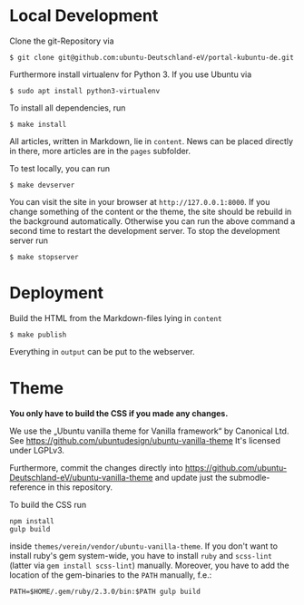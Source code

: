 # Local Development

Clone the git-Repository via

    $ git clone git@github.com:ubuntu-Deutschland-eV/portal-kubuntu-de.git

Furthermore install virtualenv for Python 3. If you use Ubuntu via

    $ sudo apt install python3-virtualenv

To install all dependencies, run

    $ make install

All articles, written in Markdown, lie in `content`. News can be placed directly in there,
more articles are in the `pages` subfolder.

To test locally, you can run

    $ make devserver

You can visit the site in your browser at `http://127.0.0.1:8000`. If you change
something of the content or the theme, the site should be rebuild in the background
automatically. Otherwise you can run the above command a second time to
restart the development server. To stop the development server run

    $ make stopserver

# Deployment

Build the HTML from the Markdown-files lying in `content`

    $ make publish

Everything in `output` can be put to the webserver.

# Theme

**You only have to build the CSS if you made any changes.**

We use the „Ubuntu vanilla theme for Vanilla framework“ by Canonical Ltd.
See https://github.com/ubuntudesign/ubuntu-vanilla-theme
It's licensed under LGPLv3.

Furthermore, commit the changes directly into
https://github.com/ubuntu-Deutschland-eV/ubuntu-vanilla-theme and
update just the submodle-reference in this repository.

To build the CSS run

    npm install
    gulp build

inside `themes/verein/vendor/ubuntu-vanilla-theme`. If you don't want
to install ruby's gem system-wide, you have to install `ruby` and `scss-lint`
(latter via `gem install scss-lint`) manually. Moreover, you have to add the
location of the gem-binaries to the `PATH` manually, f.e.:

    PATH=$HOME/.gem/ruby/2.3.0/bin:$PATH gulp build
